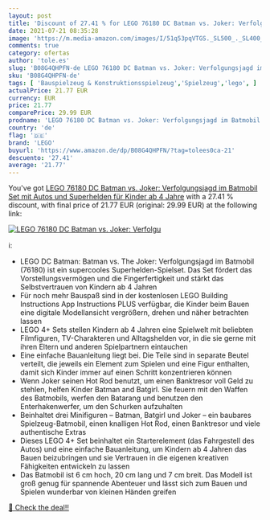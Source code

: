 ```yaml
---
layout: post
title: 'Discount of 27.41 % for LEGO 76180 DC Batman vs. Joker: Verfolgu'
date: 2021-07-21 08:35:28
image: 'https://m.media-amazon.com/images/I/51q53pqVTGS._SL500_._SL400_.jpg'
comments: true
category: ofertas
author: 'tole.es'
slug: 'B08G4QHPFN-de LEGO 76180 DC Batman vs. Joker: Verfolgungsjagd im...'
sku: 'B08G4QHPFN-de'
tags: [ 'Bauspielzeug & Konstruktionsspielzeug','Spielzeug','lego', ]
actualPrice: 21.77 EUR
currency: EUR
price: 21.77
comparePrice: 29.99 EUR
prodname: 'LEGO 76180 DC Batman vs. Joker: Verfolgungsjagd im Batmobil  Set mit Autos und Superhelden für Kinder ab 4 Jahre'
country: 'de'
flag: '🇩🇪'
brand: 'LEGO'
buyurl: 'https://www.amazon.de/dp/B08G4QHPFN/?tag=tolees0ca-21'
descuento: '27.41'
average: '21.77'
---
```


You've got [LEGO 76180 DC Batman vs. Joker: Verfolgungsjagd im Batmobil  Set mit Autos und Superhelden für Kinder ab 4 Jahre](https://www.amazon.de/dp/B08G4QHPFN/?tag=tolees0ca-21) with a  27.41 % discount, with final price of 21.77 EUR (original: 29.99 EUR) at the following link:

[![LEGO 76180 DC Batman vs. Joker: Verfolgu](https://m.media-amazon.com/images/I/51q53pqVTGS._SL500_._SL400_.jpg)](https://www.amazon.de/dp/B08G4QHPFN/?tag=tolees0ca-21)

ℹ️:

- LEGO DC Batman: Batman vs. The Joker: Verfolgungsjagd im Batmobil (76180) ist ein supercooles Superhelden-Spielset. Das Set fördert das Vorstellungsvermögen und die Fingerfertigkeit und stärkt das Selbstvertrauen von Kindern ab 4 Jahren
- Für noch mehr Bauspaß sind in der kostenlosen LEGO Building Instructions App Instructions PLUS verfügbar, die Kinder beim Bauen eine digitale Modellansicht vergrößern, drehen und näher betrachten lassen
- LEGO 4+ Sets stellen Kindern ab 4 Jahren eine Spielwelt mit beliebten Filmfiguren, TV-Charakteren und Alltagshelden vor, in die sie gerne mit ihren Eltern und anderen Spielpartnern eintauchen
- Eine einfache Bauanleitung liegt bei. Die Teile sind in separate Beutel verteilt, die jeweils ein Element zum Spielen und eine Figur enthalten, damit sich Kinder immer auf einen Schritt konzentrieren können
- Wenn Joker seinen Hot Rod benutzt, um einen Banktresor voll Geld zu stehlen, helfen Kinder Batman and Batgirl. Sie feuern mit den Waffen des Batmobils, werfen den Batarang und benutzen den Enterhakenwerfer, um den Schurken aufzuhalten
- Beinhaltet drei Minifiguren – Batman, Batgirl und Joker – ein baubares Spielzeug-Batmobil, einen knalligen Hot Rod, einen Banktresor und viele authentische Extras
- Dieses LEGO 4+ Set beinhaltet ein Starterelement (das Fahrgestell des Autos) und eine einfache Bauanleitung, um Kindern ab 4 Jahren das Bauen beizubringen und sie Vertrauen in die eigenen kreativen Fähigkeiten entwickeln zu lassen
- Das Batmobil ist 6 cm hoch, 20 cm lang und 7 cm breit. Das Modell ist groß genug für spannende Abenteuer und lässt sich zum Bauen und Spielen wunderbar von kleinen Händen greifen

[🛒 Check the deal!!](https://www.amazon.de/dp/B08G4QHPFN/?tag=tolees0ca-21)
